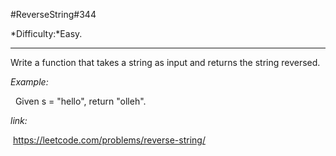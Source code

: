 #ReverseString\#344

*Difficulty:*Easy.
***
Write a function that takes a string as input and returns the string reversed.

*Example:*
    
&nbsp;&nbsp;Given s = "hello", return "olleh".

*link:*

&nbsp;<https://leetcode.com/problems/reverse-string/>
